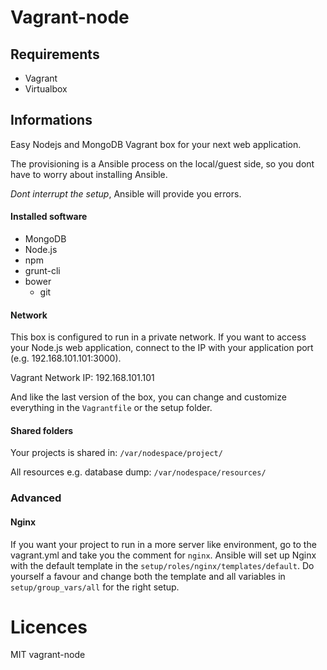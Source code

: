 # Vagrant-node

## Requirements

* Vagrant
* Virtualbox

## Informations

Easy Nodejs and MongoDB Vagrant box for your next web application.

The provisioning is a Ansible process on the local/guest side, so you dont have to worry about installing Ansible.

*Dont interrupt the setup*, Ansible will provide you errors.

#### Installed software

* MongoDB
* Node.js
* npm
* grunt-cli
* bower
  * git

#### Network

This box is configured to run in a private network.
If you want to access your Node.js web application, connect to the IP with your application port (e.g. 192.168.101.101:3000).

Vagrant Network IP: 192.168.101.101

And like the last version of the box, you can change and customize everything in the ``Vagrantfile`` or the setup folder.

#### Shared folders

Your projects is shared in:
``/var/nodespace/project/``

All resources e.g. database dump:
``/var/nodespace/resources/``

### Advanced

#### Nginx

If you want your project to run in a more server like environment, go to the vagrant.yml and take you the comment for ``nginx``.
Ansible will set up Nginx with the default template in the ``setup/roles/nginx/templates/default``.
Do yourself a favour and change both the template and all variables in ``setup/group_vars/all`` for the right setup.

# Licences

MIT
vagrant-node

